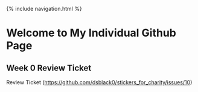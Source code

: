 {% include navigation.html %}

# Welcome to My Individual Github Page

## Week 0 Review Ticket
Review Ticket (https://github.com/dsblack0/stickers_for_charity/issues/10)
